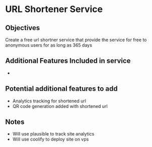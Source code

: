 # URL Shortener Service

## Objectives
Create a free url shortner service that provide the service for free to anonymous users for as long as 365 days

## Additional Features Included in service
- 

## Potential additional features to add
- Analytics tracking for shortened url
- QR code generation added with shortened url

## Notes
- Will use plausible to track site analytics
- Will use coolify to deploy site on vps
